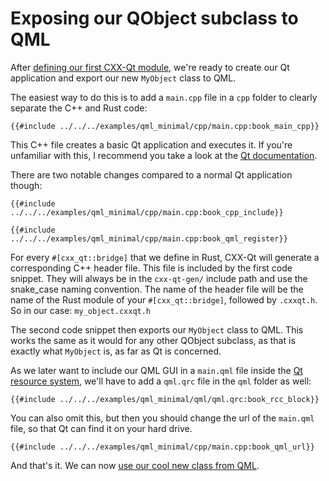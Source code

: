 <!--
SPDX-FileCopyrightText: 2022 Klarälvdalens Datakonsult AB, a KDAB Group company <info@kdab.com>
SPDX-FileContributor: Leon Matthes <leon.matthes@kdab.com>

SPDX-License-Identifier: MIT OR Apache-2.0
-->

# Exposing our QObject subclass to QML

After [defining our first CXX-Qt module](./2-our-first-cxx-qt-module.md), we're ready to create our Qt application and export our new `MyObject` class to QML.

The easiest way to do this is to add a `main.cpp` file in a `cpp` folder to clearly separate the C++ and Rust code:
```cpp,ignore
{{#include ../../../examples/qml_minimal/cpp/main.cpp:book_main_cpp}}
```

This C++ file creates a basic Qt application and executes it.
If you're unfamiliar with this, I recommend you take a look at the [Qt documentation](https://doc.qt.io/qt-5/gettingstarted.html).

There are two notable changes compared to a normal Qt application though:
```cpp,ignore
{{#include ../../../examples/qml_minimal/cpp/main.cpp:book_cpp_include}}
```

```cpp,ignore
{{#include ../../../examples/qml_minimal/cpp/main.cpp:book_qml_register}}
```

For every `#[cxx_qt::bridge]` that we define in Rust, CXX-Qt will generate a corresponding C++ header file.
This file is included by the first code snippet.
They will always be in the `cxx-qt-gen/` include path and use the snake_case naming convention.
The name of the header file will be the name of the Rust module of your `#[cxx_qt::bridge]`, followed by `.cxxqt.h`.
So in our case: `my_object.cxxqt.h`

The second code snippet then exports our `MyObject` class to QML.
This works the same as it would for any other QObject subclass, as that is exactly what `MyObject` is, as far as Qt is concerned.

As we later want to include our QML GUI in a `main.qml` file inside the [Qt resource system](https://doc.qt.io/qt-5/resources.html), we'll have to add a `qml.qrc` file in the `qml` folder as well:
```qrc,ignore
{{#include ../../../examples/qml_minimal/qml/qml.qrc:book_rcc_block}}
```
You can also omit this, but then you should change the url of the `main.qml` file, so that Qt can find it on your hard drive.
``` cpp, ignore
{{#include ../../../examples/qml_minimal/cpp/main.cpp:book_qml_url}}
```

And that's it. We can now [use our cool new class from QML](./4-qml-gui.md).
